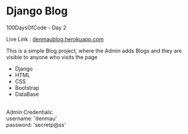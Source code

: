 # Django Blog
100DaysOfCode - Day 2

Live Link : <a href="https://denmaublog.herokuapp.com">denmaublog.herokuapp.com</a>

<p>This is a simple Blog project, where the Admin adds Blogs and they are visible to anyone who visits the page</p>

*   Django  
*   HTML
*   CSS
*   Bootstrap
*   DataBase
 <br />
Admin Credentials: <br />
username: 'denmau' <br />
password: 'secretp@ss'
